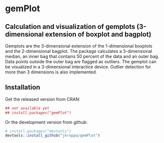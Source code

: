 # gemPlot

## Calculation and visualization of gemplots (3-dimensional extension of boxplot and bagplot)

Gemplots are the 3-dimensional extension of the 1-dimensional boxplots and the 2-dimensional bagplot. 
The package calculates a 3-dimensional median, an inner bag that contains 50 percent of the data and an outer bag. 
Data points outside the outer bag are flagged as outliers. The gemplot can be visualized in a 3-dimensional 
interactice device. Outlier detection for more than 3 dimensions is also implemented.

## Installation

Get the released version from CRAN:

```R
## not available yet
## install.packages("gemPlot")
```

Or the development version from github:

```R
# install.packages("devtools")
devtools::install_github("jkruppa/gemPlot")
```
